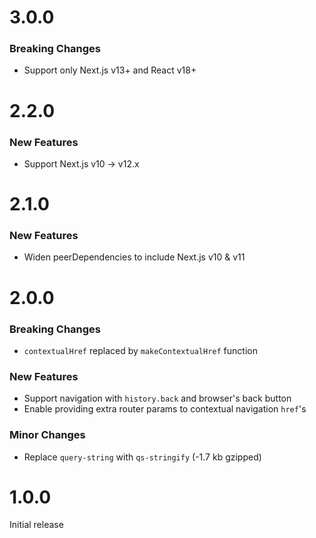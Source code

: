# 3.0.0

### Breaking Changes

- Support only Next.js v13+ and React v18+

# 2.2.0

### New Features

- Support Next.js v10 -> v12.x

# 2.1.0

### New Features

- Widen peerDependencies to include Next.js v10 & v11

# 2.0.0

### Breaking Changes

- `contextualHref` replaced by `makeContextualHref` function

### New Features

- Support navigation with `history.back` and browser's back button
- Enable providing extra router params to contextual navigation `href`'s

### Minor Changes

- Replace `query-string` with `qs-stringify` (-1.7 kb gzipped)

# 1.0.0

Initial release

